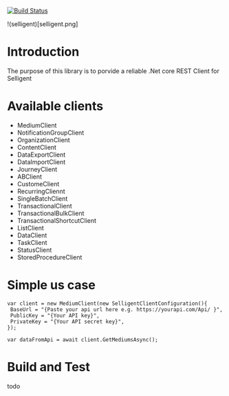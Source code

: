 
[![Build Status](https://dev.azure.com/NGPA/NGPA%20Devops/_apis/build/status/Ngpa.Selligent?branchName=master)](https://dev.azure.com/NGPA/NGPA%20Devops/_build/latest?definitionId=23&branchName=master)

!(selligent)[selligent.png]

# Introduction

The purpose of this library is to porvide a reliable .Net core REST Client for Selligent

# Available clients

- MediumClient
- NotificationGroupClient
- OrganizationClient
- ContentClient
- DataExportClient
- DataImportClient
- JourneyClient
- ABClient
- CustomeClient
- RecurringCliennt
- SingleBatchClient
- TransactionalClient
- TransactionalBulkClient
- TransactionalShortcutClient
- ListClient
- DataClient
- TaskClient
- StatusClient
- StoredProcedureClient

# Simple us case

```CSharp
var client = new MediumClient(new SelligentClientConfiguration(){
 BaseUrl = "{Paste your api url here e.g. https://yourapi.com/Api/ }",
 PublicKey = "{Your API key}",
 PrivateKey = "{Your API secret key}",
});

var dataFromApi = await client.GetMediumsAsync();

```

# Build and Test

todo
